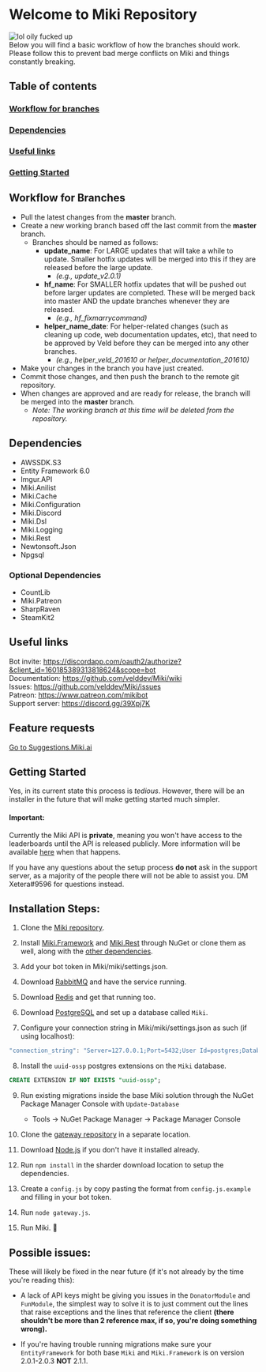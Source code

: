 # Welcome to Miki Repository
![lol oily fucked up](https://discordbots.org/api/widget/status/160105994217586689.svg)
<br>
Below you will find a basic workflow of how the branches should work. Please follow this to prevent bad merge conflicts on Miki and things constantly breaking.

## Table of contents

### [Workflow for branches](#workflow-for-branches-1)
### [Dependencies](#dependencies-1)
### [Useful links](#useful-links-1)
### [Getting Started](#getting-started-1)

## Workflow for Branches

* Pull the latest changes from the **master** branch.
* Create a new working branch based off the last commit from the **master** branch.
  * Branches should be named as follows:
    * **update_name**: For LARGE updates that will take a while to update. Smaller hotfix updates will be merged into this if they are released before the large update.
      * *(e.g., update_v2.0.1)*
    * **hf_name**: For SMALLER hotfix updates that will be pushed out before larger updates are completed. These will be merged back into master AND the update branches whenever they are released.
      * *(e.g., hf_fixmarrycommand)*
    * **helper_name_date**: For helper-related changes (such as cleaning up code, web documentation updates, etc), that need to be approved by Veld before they can be merged into any other branches.
      * *(e.g., helper_veld_201610 or helper_documentation_201610)*
* Make your changes in the branch you have just created.
* Commit those changes, and then push the branch to the remote git repository.
* When changes are approved and are ready for release, the branch will be merged into the **master** branch.
  * *Note: The working branch at this time will be deleted from the repository.*
  
## Dependencies
* AWSSDK.S3
* Entity Framework 6.0
* Imgur.API
* Miki.Anilist
* Miki.Cache
* Miki.Configuration
* Miki.Discord
* Miki.Dsl
* Miki.Logging
* Miki.Rest
* Newtonsoft.Json
* Npgsql

### Optional Dependencies
* CountLib
* Miki.Patreon
* SharpRaven
* SteamKit2
 
## Useful links
Bot invite: https://discordapp.com/oauth2/authorize?&client_id=160185389313818624&scope=bot<br>
Documentation: https://github.com/velddev/Miki/wiki<br>
Issues: https://github.com/velddev/Miki/issues<br>
Patreon: https://www.patreon.com/mikibot<br>
Support server: https://discord.gg/39Xpj7K<br>


## Feature requests
[Go to Suggestions.Miki.ai](https://suggestions.miki.ai)

## Getting Started 
Yes, in its current state this process is _tedious_. However, there will be an installer in the future that will make getting started much simpler.

#### Important:
Currently the Miki API is __private__, meaning you won't have access to the leaderboards until the API is released publicly. More information will be available [here](https://github.com/mikibot/miki/wiki/API-Leaderboards) when that happens.

If you have any questions about the setup process **do not** ask in the support server, as a majority of the people there will not be able to assist you. DM Xetera#9596 for questions instead.

## Installation Steps:
1) Clone the [Miki repository](https://github.com/Mikibot/Miki.git).

2) Install [Miki.Framework](https://github.com/Mikibot/Miki.Framework.git) and [Miki.Rest](https://github.com/Mikibot/Miki.Rest.git) through NuGet or clone them as well, along with the [other dependencies](https://github.com/Mikibot/Miki#dependencies).

3) Add your bot token in Miki/miki/settings.json.

4) Download [RabbitMQ](https://www.rabbitmq.com/download.html) and have the service running.

5) Download [Redis](https://redis.io/download) and get that running too.

6) Download [PostgreSQL](https://www.postgresql.org/) and set up a database called `Miki`.

7) Configure your connection string in Miki/miki/settings.json as such (if using localhost):

```js
"connection_string": "Server=127.0.0.1;Port=5432;User Id=postgres;Database=Miki;"
```

8) Install the `uuid-ossp` postgres extensions on the `Miki` database.

```sql
CREATE EXTENSION IF NOT EXISTS "uuid-ossp";
```

9) Run existing migrations inside the base Miki solution through the NuGet Package Manager Console with `Update-Database`

    * Tools -> NuGet Package Manager -> Package Manager Console

10) Clone the [gateway repository](https://github.com/Mikibot/sharder/tree/js) in a separate location.

11) Download [Node.js](https://nodejs.org/en/) if you don't have it installed already.

12) Run `npm install` in the sharder download location to setup the dependencies.

13) Create a `config.js` by copy pasting the format from `config.js.example` and filling in your bot token.

14) Run `node gateway.js`.

15) Run Miki. 🎉

## Possible issues:
These will likely be fixed in the near future (if it's not already by the time you're reading this):

* A lack of API keys might be giving you issues in the `DonatorModule` and `FunModule`, the simplest way to solve it is to just comment out the lines that raise exceptions and  the lines that reference the client **(there shouldn't be more than 2 reference max, if so, you're doing something wrong).**

* If you're having trouble running migrations make sure your `EntityFramework` for both base `Miki` and `Miki.Framework` is on version 2.0.1-2.0.3 **NOT** 2.1.1.
